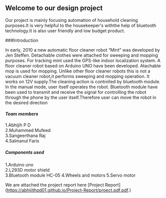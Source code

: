 ## Welcome to our design project
Our project is mainly focusing automation of household cleaning purposes.It is very helpful to the housekeeper's withthe help of bluetooth technology.It is also user friendly and low budget product.

###Introduction

In early, 2010 a new automatic floor cleaner robot “Mint” was developed by Jen 
Steffen. Detachable clothes were attached for sweeping and mopping purposes. For 
tracking mint used the GPS-like indoor localization system.
A floor cleaner robot based on Arduino UNO have been developed. Atachable mop 
is used for mopping. Unlike other floor cleaner robots this is not a vacuum cleaner robot,it 
performs sweeping and mopping operation. It works on 12V supply.The cleaning action is 
controlled by bluetooth module.
In the manual mode, user itself operates the robot.
Bluetooth module have been used to transmit and receive the signal for controlling the 
robot through the phone by the user itself.Therefore user can move the robot in the desired direction


#### _Team members_
1.Abhijih P D\
2.Muhammed Mufeed\
3.Sangeerthana Raj\
4.Salmanul Faris

##### Components used
1.Arduino uno\
2.L293D motor shield\
3.Bluetooth module HC-05
4.Wheels and motors
5.Servo motor

 We are attached the project report here
 [Project Report] (https://abhijithpd01.github.io/Project-Report/proect.pdf.pdf.)



